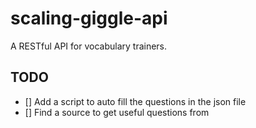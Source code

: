 # scaling-giggle-api

A RESTful API for vocabulary trainers.

## TODO

- [] Add a script to auto fill the questions in the json file
- [] Find a source to get useful questions from
